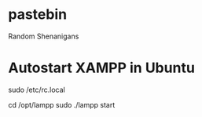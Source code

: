 # pastebin
Random Shenanigans


# Autostart XAMPP in Ubuntu
sudo /etc/rc.local

cd /opt/lampp
sudo ./lampp start
